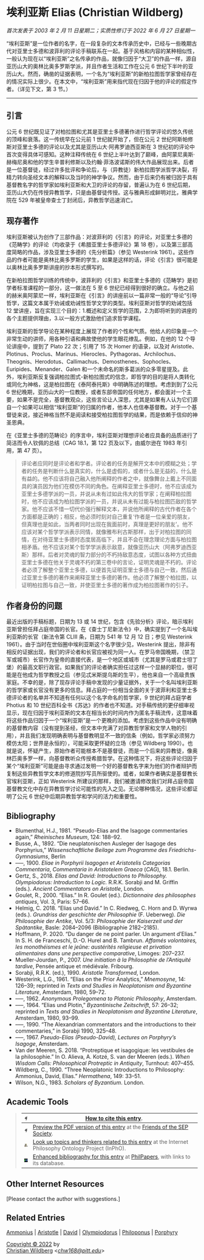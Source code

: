 # 埃利亚斯 Elias (Christian Wildberg)

*首次发表于 2003 年 2 月 11 日星期二；实质性修订于 2022 年 6 月 27 日星期一*

“埃利亚斯”是一位作者的名字，在一段复杂的文本传承历史中，已经与一些晚期古代对亚里士多德和波菲利的评论手稿联系在一起。基于风格和内容的某种相似性，一般认为现在以“埃利亚斯”之名传承的作品，就像归因于“大卫”的作品一样，源自亚历山大的奥林比奥多罗斯学派，并且作者生活和工作在公元 6 世纪下半叶的亚历山大。然而，确凿的证据表明，一个名为“埃利亚斯”的新柏拉图哲学家曾经存在的情况实际上很少。在本文中，“埃利亚斯”用来指代现在归因于他的评论的假定作者。（详见下文，第 3 节。）


---

## 引言

公元 6 世纪既见证了对柏拉图和尤其是亚里士多德著作进行哲学评论的悠久传统的顶峰和衰落。这一传统早在公元前 1 世纪就开始了，但在公元 2 世纪阿斯帕修斯对亚里士多德的评论以及尤其是亚历山大·阿弗罗迪西亚斯在 3 世纪初的评论中首次变得具体可感知。这种注释传统在 6 世纪上半叶达到了巅峰，由阿蒙尼奥斯·赫梅尼奥和他的学生辛普利修斯以及约翰·菲洛波诺斯的伟大作品展现出来。后者是一位基督徒，经过许多批评和争论后，与（异教徒）新柏拉图学派哲学决裂，将精力转向圣经文本的解释以及当时的神学争议。然而，由于后来仍有被归因于具有基督教名字的哲学家如埃利亚斯和大卫的评论的存留，普遍认为在 6 世纪后期，亚历山大仍在传授异教哲学，只是由基督徒传授。这与雅典形成鲜明对比，雅典学院在 529 年被皇帝查士丁封闭后，异教哲学迅速消亡。

## 现存著作

埃利亚斯被认为创作了三部作品：对波菲利的《引言》的评论，对亚里士多德的《范畴学》的评论（均收录于《希腊亚里士多德评论》第 18 卷），以及第三部高度简略的作品，涉及亚里士多德的《先分析篇》（参见 Westerink 1961）。这些作品的作者可能是奥林比奥多罗斯的学生，如果是这样的话，评论《引言》很可能是以奥林比奥多罗斯讲座的抄本形式撰写的。

在新柏拉图哲学训练的传统中，波菲利的《引言》和亚里士多德的《范畴学》是初学者标准课程的一部分，这一做法在 5 至 6 世纪已经得到很好的确立。与他之前的赫米奥阿蒙尼一样，埃利亚斯在《引言》的讲座前以一篇非常一般的“导论”引导哲学，这篇文本属于劝诫或劝诫性哲学文学的类型。埃利亚斯对哲学的劝诫包括 12 堂讲座，旨在实现三个目的：1.概述和定义哲学的范围，2.为即将听到的讲座的各个主题提供理由，3.以一般方式激励他们追求哲学课程。

埃利亚斯的哲学导论在某种程度上展现了作者的个性和气质。他给人的印象是一个非常生动的讲师，用各种引语和典故使他的学生眼花缭乱。例如，在他的 12 个导论讲座中，提到了 Plato 22 次；引用了 15 次 Homer 的语录，以及对 Aristotle、Plotinus、Proclus、Marinus、Hierocles、Pythagoras、Archilochus、Theognis、Herodotus、Callimachus、Demosthenes、Sophocles、Euripides、Menander、Galen 和一个未命名的斯多葛派的众多零星提及。此外，埃利亚斯反复强调柏拉图式-新柏拉图式的信念，即哲学的目的是将人类转化或同化为神格，这是柏拉图在《泰阿泰托斯》中明确陈述的理想。考虑到到了公元 6 世纪晚期，亚历山大的一位教授，或者东部帝国的任何地方，都会面对一个主要，如果不是完全，基督教观众，这些言论让人深思，尤其是如果有人认为它们源自一个如果可以相信“埃利亚斯”的归属的作者，他本人也信奉基督教。对于一个基督徒来说，接近神格当然不是阅读和接受柏拉图哲学的结果，而是依赖于信仰的神圣恩典。

在《亚里士多德的范畴论》的序言中，埃利亚斯对理想评论者应具备的品质进行了简洁而令人钦佩的总结（CAG 18.1，第 122 页及以下，由威尔逊在 1983 年引用，第 47 页）。

> 评论者应同时是评论者和学者。评论者的任务是解开文本中的模糊之处；学者的任务是判断什么是真实的，什么是虚假的，或者什么是无益的，什么是有益的。他不应该将自己融入他所阐释的作者之中，就像舞台上戴上不同面具的演员因为他们在模仿不同的角色。在阐释亚里士多德时，他不应该成为亚里士多德学派的一员，并说从未有过如此伟大的哲学家；在阐释柏拉图时，他不应该成为柏拉图学派的一员，并说从未有过能与柏拉图匹敌的哲学家。他不应该不惜一切代价强行解释文本，并说他所阐释的古代作者在各个方面都是正确的；相反，他必须时刻对自己重复‘作者是一位亲爱的朋友，但真理也是如此，当两者同时出现在我面前时，真理是更好的朋友’。他不应该对某个哲学学派表示同情，就像雅布利古斯那样，出于对柏拉图的同情，在对待亚里士多德时态度居高临下，并且不会在理念理论方面与柏拉图相矛盾。他不应该对某个哲学学派表示敌意，就像亚历山大（阿弗罗迪西亚斯）那样。后者对灵魂的智力部分的不朽持敌意态度，试图以各种方式扭曲亚里士多德在他关于灵魂不朽的第三卷中的言论，证明灵魂是不朽的。评论者必须了解整个亚里士多德，以便首先证明亚里士多德与自己一致，然后通过亚里士多德的著作来阐释亚里士多德的著作。他必须了解整个柏拉图，以证明柏拉图与自己一致，并使亚里士多德的著作成为柏拉图著作的引子。

## 作者身份的问题

最近出版的手稿标题，日期为 13 或 14 世纪，包含《先验分析》评论，暗示埃利亚斯曾担任拜占庭帝国的长官。在《查士丁尼新法令》中，确实提到了一个名叫埃利亚斯的长官（新法令第 CLIII 条，日期为 541 年 12 月 12 日；参见 Westerink 1961）。由于当时在世俗圈中埃利亚斯这个名字很少见，Westerink 提出，除非有相反的证据出现，我们的评论者和长官应被视为同一人。在罗马帝国晚期，（禁卫军或城市）长官作为皇帝的直接代表，是一个地区或城市（尤其是罗马或君士坦丁堡）的最高文职行政官。如果我们的评论者确实担任过这样一个显赫的职位，很可能是在他成为哲学教授之后（参见忒米斯提乌斯的生平），他也来自一个高级贵族家庭。不幸的是，除了现存评论手稿中发现的少量证据外，关于一个名叫埃利亚斯的哲学家或长官没有更多的信息。拜占庭的一份相当全面的关于波菲利和亚里士多德评论者的名单并不知道有任何以这个名字命名的哲学家，9 世纪的拜占庭学者 Photius 和 10 世纪百科全书《苏达》的作者也不知道。对手稿传统的更仔细审视显示，现在归因于埃利亚斯的文本在相当长的时间内作为匿名手稿流传，这意味着将这些作品归因于一个“埃利亚斯”是一个更晚的添加。考虑到这些作品中没有明确的基督教内容（没有提到圣经，但文本中充满了对异教哲学家和文学人物的引用），并且我们发现明确表明与基督教明显不一致的信条（例如，哲学家必须努力模仿太阳；世界是永恒的），可能采取更怀疑的立场（参见 Wildberg 1990）。也就是说，怀疑产生，原始作者可能根本不是基督徒，而是一个后来的异教徒，像奥林匹奥多罗一样，向基督教听众传授希腊哲学。在这种情况下，将这些评论归因于某个“埃利亚斯”可能是由寻求通过发明一个好的基督教名字来为他们的作者辩护而复制这些异教哲学文本的修道院抄写员所驱使的。或者，如果作者确实是基督教长官埃利亚斯，正如 Westerink 所建议的那样，我们被邀请修改我们对拜占庭帝国基督教文化中存在异教哲学讨论可能性的先入之见。无论哪种情况，这些评论都证明了公元 6 世纪中后期异教哲学和学问的活力和重要性。

## Bibliography

* Blumenthal, H.J., 1981. “Pseudo-Elias and the Isagoge commentaries again,” *Rheinisches Museum*, 124: 188–92.
* Busse, A., 1892. “Die neuplatonischen Ausleger der Isagoge des Porphyrius,” *Wissenschaftliche Beilage zum Programme des Friedrichs-Gymnasiums*, Berlin
* –––, 1900. *Eliae in Porphyrii Isagogen et Aristotelis Categorias Commentaria*, *Commentaria in Aristotelem Graeca* (*CAG*), 18.1. Berlin.
* Gertz, S., 2018. *Elias and David: Introductions to Philosophy. Olympiodorus: Introduction to Logic.* R.R.K. Sorabji and M. Griffin (eds.). *Ancient Commentators on Aristotle*, London.
* Goulet, R., 2000. “Elias.” In R. Goulet (ed.). *Dictionnaire des philosophes antiques*, Vol. 3, Paris: 57–66.
* Helmig, C. 2018. “Elias und David.” In C. Riedweg, C. Horn and D. Wyrwa (eds.). *Grundriss der geschichte der Philosophie* (F. Ueberweg). *Die Philosophie der Antike*, Vol. 5/3: *Philosophie der Kaiserzeit und der Spätantike*, Basle: 2084–2096 (Bibliographie 2182–2185).
* Hoffmann, P. 2020. “Du danger de ne point parler. Un argument d’Elias.” In S. H. de Franceschi, D.-O. Hurel and B. Tambrun. *Affamés volontaires, les monothéismes et le jeûne: austérités religieuse et privation alimentaires dans une perspective comparative*, Limoges: 207–237.
* Mueller-Jourdan, P., 2007. *Une initiation à la Philosophie de l’Antiquité tardive*, Pensée antique et médiévale. Fribourg.
* Sorabji, R.R.K. (ed.), 1990. *Aristotle Transformed*, London.
* Westerink, L.G., 1961. “Elias on the Prior Analytics,” *Mnemosyne*, 14: 126–39; reprinted in *Texts and Studies in Neoplatonism and Byzantine Literature*, Amsterdam, 1980, 59–72.
* –––, 1962. *Anonymous Prolegomena to Platonic Philosophy*, Amsterdam.
* –––, 1964. “Elias und Plotin,” *Byzantinische Zeitschrift*, 57: 26–32; reprinted in *Texts and Studies in Neoplatonism and Byzantine Literature*, Amsterdam, 1980, 93–99.
* –––, 1990. “The Alexandrian commentators and the introductions to their commentaries,” in Sorabji 1990, 325–48.
* –––, 1967. *Pseudo-Elias (Pseudo-David), Lectures on Porphyry’s Isagoge*, Amsterdam.
* Van der Meeren, S. 2018. “Protreptique et isagogique: les vestibules de la philosophie.” In O. Alieva, A. Kotzé, S. van der Meeren (eds.). *When Wisdom Calls: Philosophical Protreptic in Antiquity*, Turnhout: 407–455.
* Wildberg, C., 1990. “Three Neoplatonic Introductions to Philosophy: Ammonius, David, Elias.” *Hermathena*, 149: 33–51.
* Wilson, N.G., 1983. *Scholars of Byzantium*. London.

## Academic Tools

> | ![sep man icon](../.gitbook/assets/sepman-icon.png) | [How to cite this entry](https://plato.stanford.edu/cgi-bin/encyclopedia/archinfo.cgi?entry=elias). |
> | --- | --- |
> | ![sep man icon](../.gitbook/assets/sepman-icon.png) | [Preview the PDF version of this entry](https://leibniz.stanford.edu/friends/preview/elias/) at the [Friends of the SEP Society](https://leibniz.stanford.edu/friends/). |
> | ![inpho icon](../.gitbook/assets/inpho.png) | [Look up topics and thinkers related to this entry](https://www.inphoproject.org/entity?sep=elias&redirect=True) at the Internet Philosophy Ontology Project (InPhO). |
> | ![phil papers icon](../.gitbook/assets/pp.png) | [Enhanced bibliography for this entry](https://philpapers.org/sep/elias/) at [PhilPapers](https://philpapers.org/), with links to its database. |

## Other Internet Resources

[Please contact the author with suggestions.]

## Related Entries

[Ammonius](https://plato.stanford.edu/entries/ammonius/) | [Aristotle](https://plato.stanford.edu/entries/aristotle/) | [David](https://plato.stanford.edu/entries/david/) | [Olympiodorus](https://plato.stanford.edu/entries/olympiodorus/) | [Philoponus](https://plato.stanford.edu/entries/philoponus/) | [Porphyry](https://plato.stanford.edu/entries/porphyry/)

[Copyright © 2022](https://plato.stanford.edu/info.html#c) by  
[Christian Wildberg](https://www.classics.pitt.edu/people/christian-wildberg) <[*chw168@pitt.edu*](mailto:chw168%40pitt%2eedu)>
